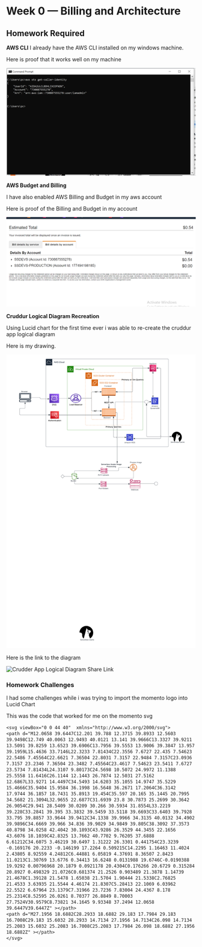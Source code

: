 # Week 0 — Billing and Architecture

## Homework Required

**AWS CLI**
I already have the AWS CLI installed on my windows machine.

Here is proof that it works well on my machine 

![Proof of Working AWS CLI](.asset/AWS_CLI_PROOF.PNG)

**AWS Budget and Billing**

I have also enabled AWS Billing and Budget in my aws account

Here is proof of the Billing and Budget in my account

![Proof of Billing And Budget in AWS Account](.asset/Billing.PNG)

**Cruddur Logical Diagram Recreation**

Using Lucid chart for the first time ever i was able to re-create the cruddur app logical diagram

Here is my drawing. 

![Cruddur App Logical Diagram](.asset/Cruddur%20Logical%20Diagram%20(1).png)

Here is the link to the diagram

![Crudder App Logical Diagram Share Link](https://lucid.app/lucidchart/8cc86038-5293-4962-bab6-0d06eac51087/edit?viewport_loc=-285%2C-1813%2C1914%2C858%2C0_0&invitationId=inv_b09e4649-bc23-4567-9e43-35de87c8432a)

### Homework Challenges

I had some challenges while i was trying to import the momento logo into Lucid Chart

This was the code that worked for me on the momento svg

```
<svg viewBox="0 0 44 40"  xmlns="http://www.w3.org/2000/svg">
<path d="M12.0658 39.6447C12.201 39.788 12.3715 39.8933 12.5603 39.9498C12.749 40.0063 12.9493 40.0121 13.141 39.9666C13.3327 39.9211 13.5091 39.8259 13.6523 39.6906C13.7956 39.5553 13.9006 39.3847 13.957 39.1959L15.4636 33.7146L22.3233 7.81434C22.3556 7.6727 22.435 7.54623 22.5486 7.45564C22.6621 7.36504 22.8031 7.3157 22.9484 7.3157C23.0936 7.3157 23.2346 7.36504 23.3482 7.45564C23.4617 7.54623 23.5411 7.6727 23.5734 7.81434L24.3107 9.80173C24.5698 10.5072 24.9972 11.1388 25.5558 11.6416C26.1144 12.1443 26.7874 12.5031 27.5162 12.6867L33.9271 14.4497C34.5493 14.6203 35.1055 14.9747 35.5229 15.4666C35.9404 15.9584 36.1998 16.5648 36.2671 17.2064C36.3142 17.9744 36.1857 18.7431 35.8913 19.454C35.597 20.165 35.1445 20.7995 34.5682 21.3094L32.9655 22.6877C31.6939 23.8 30.7873 25.2699 30.3642 26.9054C29.941 28.5409 30.0209 30.266 30.5934 31.8554L33.2219 39.228C33.2841 39.395 33.3832 39.5459 33.5118 39.6693C33.6403 39.7928 33.795 39.8857 33.9644 39.9412C34.1338 39.9966 34.3135 40.0132 34.4902 39.9896C34.6669 39.966 34.836 39.9029 34.9849 39.805C38.3092 37.3573 40.8798 34.0258 42.4042 30.1893C43.9286 26.3529 44.3455 22.1656 43.6076 18.1039C42.8325 13.7662 40.7702 9.76205 37.6888 6.61212C34.6075 3.46219 30.6497 1.31222 26.3301 0.441754C23.3239 -0.169176 20.2233 -0.146199 17.2264 0.509215C14.2295 1.16463 11.4024 2.43805 8.92559 4.24812C6.44881 6.05819 4.37691 8.36507 2.8423 11.0213C1.30769 13.6776 0.34413 16.6248 0.0131988 19.6746C-0.0190388 19.9292 0.00796968 20.1879 0.0921178 20.4304C0.176266 20.6729 0.315284 20.8927 0.498329 21.0726C0.681374 21.2526 0.903489 21.3878 1.14739 21.4678C1.39128 21.5478 1.65038 21.5704 1.90444 21.5338C2.76825 21.4533 3.63935 21.5544 4.46174 21.8307C5.28413 22.1069 6.03962 22.5522 6.67964 23.1379C7.31966 23.7236 7.83004 24.4367 8.178 25.2314C8.52595 26.0261 8.70377 26.8849 8.70003 27.7524V30.9579C8.73821 34.1645 9.93348 37.2494 12.0658 39.6447V39.6447Z" ></path>
<path d="M27.1956 18.6882C28.2933 18.6882 29.183 17.7984 29.183 16.7008C29.183 15.6032 28.2933 14.7134 27.1956 14.7134C26.098 14.7134 25.2083 15.6032 25.2083 16.7008C25.2083 17.7984 26.098 18.6882 27.1956 18.6882Z" ></path>
</svg>

```

